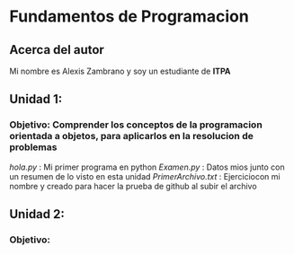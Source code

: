 # Fundamentos de Programacion

## Acerca del autor 
Mi nombre es Alexis Zambrano y soy un estudiante de **ITPA**


## Unidad 1:
### Objetivo: Comprender los conceptos de la programacion orientada a objetos, para aplicarlos en la resolucion de problemas
*hola.py* : Mi primer programa en python
*Examen.py* : Datos mios junto con un resumen de lo visto en esta unidad 
*PrimerArchivo.txt* : Ejerciciocon mi nombre y creado para hacer la prueba de github al subir el archivo

## Unidad 2: 
### Objetivo: 